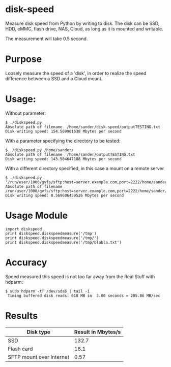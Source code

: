 # disk-speed
Measure disk speed from Python by writing to disk. 
The disk can be SSD, HDD, eMMC, flash drive, NAS, Cloud, as long as it is mounted and writable.

The measurement will take 0.5 second.

# Purpose

Loosely measure the speed of a 'disk', in order to realize the speed difference between a SSD and a Cloud mount.

# Usage:

Without parameter:

```
$ ./diskspeed.py 
Absolute path of filename  /home/sander/disk-speed/outputTESTING.txt
Disk writing speed: 154.509901638 Mbytes per second
```



With a parameter specifying the directory to be tested:
```
$ ./diskspeed.py /home/sander/
Absolute path of filename  /home/sander/outputTESTING.txt
Disk writing speed: 143.504647188 Mbytes per second
```

With a different directory specified, in this case a mount on a remote server
```
$ ./diskspeed.py '/run/user/1000/gvfs/sftp:host=server.example.com,port=2222/home/sander/'
Absolute path of filename  /run/user/1000/gvfs/sftp:host=server.example.com,port=2222/home/sander/outputTESTING.txt
Disk writing speed: 0.569606459526 Mbytes per second
```

# Usage Module

```
import diskspeed
print diskspeed.diskspeedmeasure('/tmp')
print diskspeed.diskspeedmeasure('/tmp/')
print diskspeed.diskspeedmeasure('/tmp/blabla.txt')
```

# Accuracy

Speed measured this speed is not too far away from the Real Stuff with hdparm:
```
$ sudo hdparm -tT /dev/sda6 | tail -1
 Timing buffered disk reads: 618 MB in  3.00 seconds = 205.86 MB/sec
```

# Results

Disk type  | Result in Mbytes/s
------------- | -------------
SSD  | 132.7
Flash card  | 18.1
SFTP mount over Internet | 0.57



 


